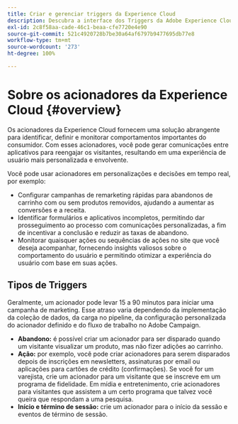 ```yaml
---
title: Criar e gerenciar triggers da Experience Cloud
description: Descubra a interface dos Triggers da Adobe Experience Cloud
exl-id: 2c8f58aa-cade-46c1-beaa-cfe7720e4e90
source-git-commit: 521c4920728b7be30a64af6797b9477695db77e8
workflow-type: tm+mt
source-wordcount: '273'
ht-degree: 100%

---
```


# Sobre os acionadores da Experience Cloud  {#overview}

Os acionadores da Experience Cloud fornecem uma solução abrangente para identificar, definir e monitorar comportamentos importantes do consumidor. Com esses acionadores, você pode gerar comunicações entre aplicativos para reengajar os visitantes, resultando em uma experiência de usuário mais personalizada e envolvente.

Você pode usar acionadores em personalizações e decisões em tempo real, por exemplo:

* Configurar campanhas de remarketing rápidas para abandonos de carrinho com ou sem produtos removidos, ajudando a aumentar as conversões e a receita.
* Identificar formulários e aplicativos incompletos, permitindo dar prosseguimento ao processo com comunicações personalizadas, a fim de incentivar a conclusão e reduzir as taxas de abandono.
* Monitorar quaisquer ações ou sequências de ações no site que você deseja acompanhar, fornecendo insights valiosos sobre o comportamento do usuário e permitindo otimizar a experiência do usuário com base em suas ações.

## Tipos de Triggers

Geralmente, um acionador pode levar 15 a 90 minutos para iniciar uma campanha de marketing. Esse atraso varia dependendo da implementação da coleção de dados, da carga no pipeline, da configuração personalizada do acionador definido e do fluxo de trabalho no Adobe Campaign.

* **Abandono:** é possível criar um acionador para ser disparado quando um visitante visualizar um produto, mas não fizer adições ao carrinho.
* **Ação:** por exemplo, você pode criar acionadores para serem disparados depois de inscrições em newsletters, assinaturas por email ou aplicações para cartões de crédito (confirmações). Se você for um varejista, crie um acionador para um visitante que se inscreve em um programa de fidelidade. Em mídia e entretenimento, crie acionadores para visitantes que assistem a um certo programa que talvez você queira que respondam a uma pesquisa.
* **Início e término de sessão:** crie um acionador para o início da sessão e eventos de término de sessão.
